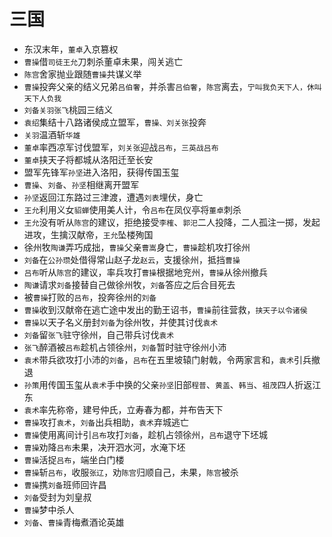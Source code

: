 # 三国

- 东汉末年，`董卓`入京篡权
- `曹操`借`司徒王允`刀刺杀董卓未果，闯关逃亡
- `陈宫`舍家抛业跟随`曹操`共谋义举
- `曹操`投奔父亲的结义兄弟`吕伯奢`，并杀害`吕伯奢`，`陈宫`离去，`宁叫我负天下人，休叫天下人负我`
- `刘备关羽张飞`桃园三结义
- `袁绍`集结十八路诸侯成立盟军，`曹操、刘关张`投奔
- `关羽`温酒斩`华雄`
- `董卓`率西凉军讨伐盟军，`刘关张`迎战`吕布`，`三英战吕布`
- `董卓`挟天子将都城从洛阳迁至长安
- 盟军先锋军`孙坚`进入洛阳，获得传国玉玺
- `曹操`、`刘备`、`孙坚`相继离开盟军
- `孙坚`返回江东路过三津渡，遭遇`刘表`埋伏，身亡
- `王允`利用义女`貂蝉`使用美人计，令`吕布`在凤仪亭将`董卓`刺杀
- `王允`没有听从`陈宫`的建议，拒绝接受`李榷`、`郭汜`二人投降，二人孤注一掷，发起进攻，生擒汉献帝，`王允`坠楼殉国
- 徐州牧`陶谦`弄巧成拙，`曹操`父亲`曹嵩`身亡，`曹操`趁机攻打徐州
- `刘备`在`公孙瓒`处借得常山赵子龙`赵云`，支援徐州，抵挡`曹操`
- `吕布`听从`陈宫`的建议，率兵攻打`曹操`根据地兖州，`曹操`从徐州撤兵
- `陶谦`请求`刘备`接替自己做徐州牧，`刘备`答应之后合目死去
- 被`曹操`打败的`吕布`，投奔徐州的`刘备`
- `曹操`收到汉献帝在逃亡途中发出的勤王诏书，`曹操`前往营救，`挟天子以令诸侯`
- `曹操`以天子名义册封`刘备`为徐州牧，并使其讨伐`袁术`
- `刘备`留`张飞`驻守徐州，自己带兵讨伐`袁术`
- `张飞`醉酒被`吕布`趁机占领徐州，`刘备`暂时驻守徐州小沛
- `袁术`带兵欲攻打小沛的`刘备`，`吕布`在五里坡辕门射戟，令两家言和，`袁术`引兵撤退
- `孙策`用传国玉玺从`袁术`手中换的父亲`孙坚`旧部`程普`、`黄盖`、`韩当`、`祖茂`四人折返江东
- `袁术`率先称帝，建号仲氏，立寿春为都，并布告天下
- `曹操`攻打`袁术`，`刘备`出兵相助，`袁术`弃城逃亡
- `曹操`使用离间计引`吕布`攻打`刘备`，趁机占领徐州，`吕布`退守下坯城
- `曹操`劝降`吕布`未果，决开泗水河，水淹下坯
- `曹操`活捉`吕布`，端坐白门楼
- `曹操`斩`吕布`，收服`张辽`，劝`陈宫`归顺自己，未果，`陈宫`被杀
- `曹操`携`刘备`班师回许昌
- `刘备`受封为刘皇叔
- `曹操`梦中杀人
- `刘备`、`曹操`青梅煮酒论英雄